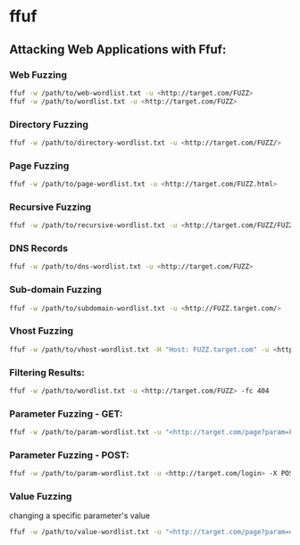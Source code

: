 # ffuf

## **Attacking Web Applications with Ffuf**:

### **Web Fuzzing**

```bash
ffuf -w /path/to/web-wordlist.txt -u <http://target.com/FUZZ>
ffuf -w /path/to/wordlist.txt -u <http://target.com/FUZZ>
```

### **Directory Fuzzing**

```bash
ffuf -w /path/to/directory-wordlist.txt -u <http://target.com/FUZZ/>
```

### **Page Fuzzing**

```bash
ffuf -w /path/to/page-wordlist.txt -u <http://target.com/FUZZ.html>
```

### **Recursive Fuzzing**

```bash
ffuf -w /path/to/recursive-wordlist.txt -u <http://target.com/FUZZ/FUZZ>
```

### **DNS Records**

```bash
ffuf -w /path/to/dns-wordlist.txt -u <http://target.com/FUZZ>
```

### **Sub-domain Fuzzing**

```bash
ffuf -w /path/to/subdomain-wordlist.txt -u <http://FUZZ.target.com/>
```

### **Vhost Fuzzing**

```bash
ffuf -w /path/to/vhost-wordlist.txt -H "Host: FUZZ.target.com" -u <http://target.com/>
```

### **Filtering Results**:

```bash
ffuf -w /path/to/wordlist.txt -u <http://target.com/FUZZ> -fc 404
```

### **Parameter Fuzzing - GET**:

```bash
ffuf -w /path/to/param-wordlist.txt -u "<http://target.com/page?param=FUZZ>"
```

### **Parameter Fuzzing - POST**:

```bash
ffuf -w /path/to/param-wordlist.txt -u <http://target.com/login> -X POST -d "username=admin&password=FUZZ"
```

### **Value Fuzzing**

changing a specific parameter's value

```bash
ffuf -w /path/to/value-wordlist.txt -u "<http://target.com/page?param=origina>
```
